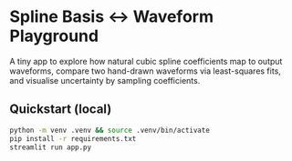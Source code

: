 # Spline Basis ↔ Waveform Playground

A tiny app to explore how natural cubic spline coefficients map to output waveforms, compare two hand-drawn waveforms via least-squares fits, and visualise uncertainty by sampling coefficients.

## Quickstart (local)

```bash
python -m venv .venv && source .venv/bin/activate
pip install -r requirements.txt
streamlit run app.py
